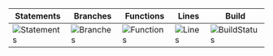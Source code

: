 | Statements                                    | Branches                                  | Functions                                   | Lines                               | Build                                        |
| --------------------------------------------- | ----------------------------------------- | ------------------------------------------- | ----------------------------------- | -------------------------------------------- |
| ![Statements](https://img.shields.io/badge/Coverage-0.5%25-red.svg 'Make me better!') | ![Branches](https://img.shields.io/badge/Coverage-0%25-red.svg 'Make me better!') | ![Functions](https://img.shields.io/badge/Coverage-0.84%25-red.svg 'Make me better!') | ![Lines](https://img.shields.io/badge/Coverage-0.27%25-red.svg 'Make me better!') | ![BuildStatus](https://img.shields.io/badge/Build-Passing-brightgreen.svg 'Build status') |
